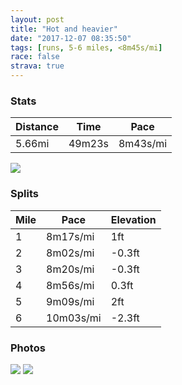 ```yaml
---
layout: post
title: "Hot and heavier"
date: "2017-12-07 08:35:50"
tags: [runs, 5-6 miles, <8m45s/mi]
race: false
strava: true
---
```


### Stats

| Distance | Time | Pace |
|----------|------|------|
|5.66mi|49m23s|8m43s/mi|

<img src='https://maps.googleapis.com/maps/api/staticmap?maptype=roadmap&path=enc:ihl|Cr~`hN~Y~A`@jBfShATlBnBI}WmD_@mBqNMak@aHgdAqYyfAeJyOIhODhgAhJx`AnXhc@~F&key=AIzaSyC1MId7bFpkLXNAaYhBSTb8jLyiSqzbDtM&size=800x800&markers=color:yellow|label:S|25.79093,-80.12794&markers=color:green|label:F|25.790960000000002,-80.12799999999999'>

### Splits

| Mile | Pace | Elevation |
|------|------|-----------|
|1|8m17s/mi|1ft|
|2|8m02s/mi|-0.3ft|
|3|8m20s/mi|-0.3ft|
|4|8m56s/mi|0.3ft|
|5|9m09s/mi|2ft|
|6|10m03s/mi|-2.3ft|

### Photos
<img src='https://dgtzuqphqg23d.cloudfront.net/QGkH5AI0SQOPO4J1egUvf2igh9p6xkYtbp-q4F4zIQQ-576x768.jpg'>

<img src='https://dgtzuqphqg23d.cloudfront.net/eDLhoQnkP-1PNhi1RtJnwMN83RfwnEuhZ75fE_Hkhe0-576x768.jpg'>
